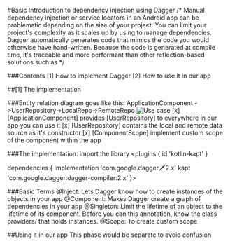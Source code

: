 #Basic Introduction to dependency injection using Dagger
/*
Manual dependency injection or service locators in an Android app can be problematic depending on the size of your project. 
You can limit your project's complexity as it scales up by using <Dagger> to manage dependencies.
Dagger automatically generates code that mimics the code you would otherwise have hand-written. 
Because the code is generated at compile time, it's traceable and more performant than other reflection-based solutions such as <Guice>
*/

###Contents
[1] How to implement Dagger
[2] How to use it in our app


##[1] The implementation

###Entity relation diagram goes like this: ApplicationComponent ->UserRepository->LocalRepo->RemoteRepo
![Use case](https://developer.android.com/images/training/dependency-injection/3-factory-diagram.png?raw=true)
[x] [ApplicationComponent] provides [UserRepository] to everywhere in our app you can use it
[x] [UserRepository] contains the local and remote data source as it's constructor
[x] [ComponentScope] implement custom scope of the component within the app

###The implementation:
import the library <plugins {
  id 'kotlin-kapt'
}

dependencies {
    implementation 'com.google.dagger:dagger:2.x'
    kapt 'com.google.dagger:dagger-compiler:2.x'
}>

###Basic Terms
@Inject: Lets Dagger know how to create instances of the objects in your app
@Component: Makes Dagger create a graph of dependencies in your app
@Singleton: Limit the lifetime of an object to the lifetime of its component. Before you can this annotation,
know the class providers/ that holds instances.
@Scope: To create custom scope

##Using it in our app
This phase would be separate to avoid confusion

